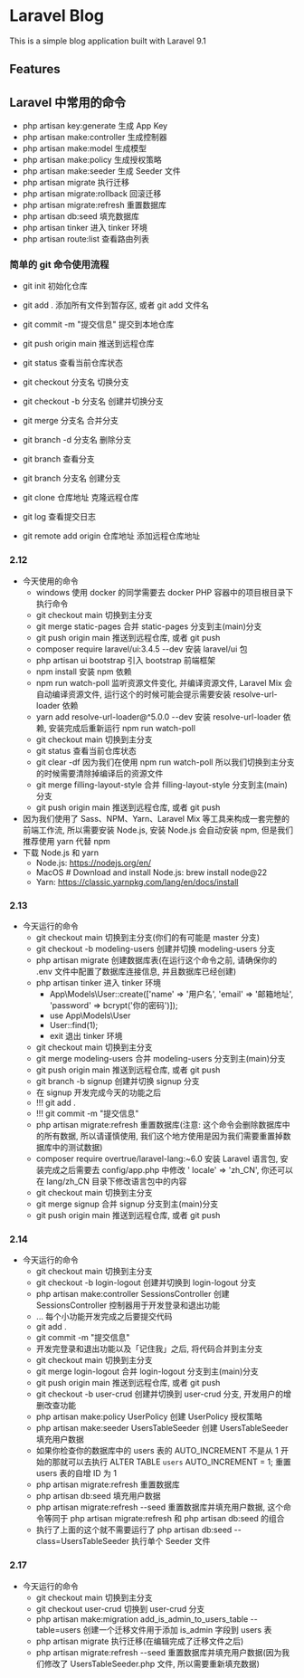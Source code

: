 # Laravel Blog

This is a simple blog application built with Laravel 9.1

## Features

## Laravel 中常用的命令

- php artisan key:generate 生成 App Key
- php artisan make:controller 生成控制器
- php artisan make:model 生成模型
- php artisan make:policy 生成授权策略
- php artisan make:seeder 生成 Seeder 文件
- php artisan migrate 执行迁移
- php artisan migrate:rollback 回滚迁移
- php artisan migrate:refresh 重置数据库
- php artisan db:seed 填充数据库
- php artisan tinker 进入 tinker 环境
- php artisan route:list 查看路由列表

### 简单的 git 命令使用流程

- git init 初始化仓库
- git add . 添加所有文件到暂存区, 或者 git add 文件名
- git commit -m "提交信息" 提交到本地仓库
- git push origin main 推送到远程仓库

- git status 查看当前仓库状态
- git checkout 分支名 切换分支
- git checkout -b 分支名 创建并切换分支
- git merge 分支名 合并分支
- git branch -d 分支名 删除分支
- git branch 查看分支
- git branch 分支名 创建分支
- git clone 仓库地址 克隆远程仓库
- git log 查看提交日志
- git remote add origin 仓库地址 添加远程仓库地址

### 2.12

- 今天使用的命令
    - windows 使用 docker 的同学需要去 docker PHP 容器中的项目根目录下执行命令
    - git checkout main 切换到主分支
    - git merge static-pages 合并 static-pages 分支到主(main)分支
    - git push origin main 推送到远程仓库, 或者 git push
    - composer require laravel/ui:3.4.5 --dev 安装 laravel/ui 包
    - php artisan ui bootstrap 引入 bootstrap 前端框架
    - npm install 安装 npm 依赖
    - npm run watch-poll 监听资源文件变化, 并编译资源文件, Laravel Mix 会自动编译资源文件, 运行这个的时候可能会提示需要安装
      resolve-url-loader 依赖
    - yarn add resolve-url-loader@^5.0.0 --dev 安装 resolve-url-loader 依赖, 安装完成后重新运行 npm run watch-poll
    - git checkout main 切换到主分支
    - git status 查看当前仓库状态
    - git clear -df 因为我们在使用 npm run watch-poll 所以我们切换到主分支的时候需要清除掉编译后的资源文件
    - git merge filling-layout-style 合并 filling-layout-style 分支到主(main)分支
    - git push origin main 推送到远程仓库, 或者 git push
- 因为我们使用了 Sass、NPM、Yarn、Laravel Mix 等工具来构成一套完整的前端工作流, 所以需要安装 Node.js, 安装 Node.js 会自动安装
  npm, 但是我们推荐使用 yarn 代替 npm
- 下载 Node.js 和 yarn
    - Node.js: https://nodejs.org/en/
    - MacOS # Download and install Node.js: brew install node@22
    - Yarn: https://classic.yarnpkg.com/lang/en/docs/install

### 2.13

- 今天运行的命令
    - git checkout main 切换到主分支(你们的有可能是 master 分支)
    - git checkout -b modeling-users 创建并切换 modeling-users 分支
    - php artisan migrate 创建数据库表(在运行这个命令之前, 请确保你的 .env 文件中配置了数据库连接信息,
      并且数据库已经创建)
    - php artisan tinker 进入 tinker 环境
        - App\Models\User::create(['name' => '用户名', 'email' => '邮箱地址', 'password' => bcrypt('你的密码')]);
        - use App\Models\User
        - User::find(1);
        - exit 退出 tinker 环境
    - git checkout main 切换到主分支
    - git merge modeling-users 合并 modeling-users 分支到主(main)分支
    - git push origin main 推送到远程仓库, 或者 git push
    - git branch -b signup 创建并切换 signup 分支
    - 在 signup 开发完成今天的功能之后
    - !!! git add .
    - !!! git commit -m "提交信息"
    - php artisan migrate:refresh 重置数据库(注意: 这个命令会删除数据库中的所有数据, 所以请谨慎使用,
      我们这个地方使用是因为我们需要重置掉数据库中的测试数据)
    - composer require overtrue/laravel-lang:~6.0 安装 Laravel 语言包, 安装完成之后需要去 config/app.php 中修改 '
      locale' => 'zh_CN', 你还可以在 lang/zh_CN 目录下修改语言包中的内容
    - git checkout main 切换到主分支
    - git merge signup 合并 signup 分支到主(main)分支
    - git push origin main 推送到远程仓库, 或者 git push

### 2.14

- 今天运行的命令
    - git checkout main 切换到主分支
    - git checkout -b login-logout 创建并切换到 login-logout 分支
    - php artisan make:controller SessionsController 创建 SessionsController 控制器用于开发登录和退出功能
    - ... 每个小功能开发完成之后要提交代码
    - git add .
    - git commit -m "提交信息"
    - 开发完登录和退出功能以及「记住我」之后, 将代码合并到主分支
    - git checkout main 切换到主分支
    - git merge login-logout 合并 login-logout 分支到主(main)分支
    - git push origin main 推送到远程仓库, 或者 git push
    - git checkout -b user-crud 创建并切换到 user-crud 分支, 开发用户的增删改查功能
    - php artisan make:policy UserPolicy 创建 UserPolicy 授权策略
    - php artisan make:seeder UsersTableSeeder 创建 UsersTableSeeder 填充用户数据
    - 如果你检查你的数据库中的 users 表的 AUTO_INCREMENT 不是从 1 开始的那就可以去执行 ALTER TABLE `users`
      AUTO_INCREMENT = 1; 重置 users 表的自增 ID 为 1
    - php artisan migrate:refresh 重置数据库
    - php artisan db:seed 填充用户数据
    - php artisan migrate:refresh --seed 重置数据库并填充用户数据, 这个命令等同于 php artisan migrate:refresh 和 php
      artisan db:seed 的组合
    - 执行了上面的这个就不需要运行了 php artisan db:seed --class=UsersTableSeeder 执行单个 Seeder 文件

### 2.17

- 今天运行的命令
    - git checkout main 切换到主分支
    - git checkout user-crud 切换到 user-crud 分支
    - php artisan make:migration add_is_admin_to_users_table --table=users 创建一个迁移文件用于添加 is_admin 字段到
      users 表
    - php artisan migrate 执行迁移(在编辑完成了迁移文件之后)
    - php artisan migrate:refresh --seed 重置数据库并填充用户数据(因为我们修改了 UsersTableSeeder.php 文件,
      所以需要重新填充数据)
